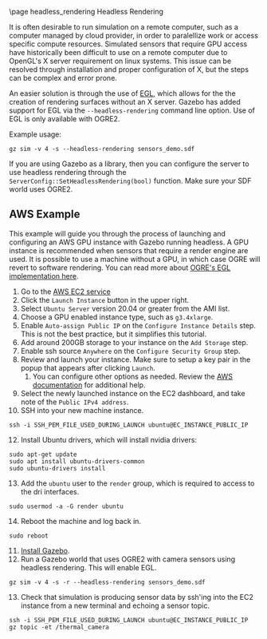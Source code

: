 \page headless_rendering Headless Rendering

It is often desirable to run simulation on a remote computer, such as
a computer managed by cloud provider, in order to paralellize work or access
specific compute resources. Simulated sensors that require GPU access have
historically been difficult to use on a remote computer due to OpenGL's
X server requirement on linux systems. This issue can be resolved through
installation and proper configuration of X, but the steps can be complex and
error prone.

An easier solution is through the use of [EGL](https://www.khronos.org/egl), which allows for the the creation of rendering surfaces without an X server. Gazebo has added support for EGL via the `--headless-rendering` command line option. Use of EGL is only available with OGRE2.

Example usage:

```
gz sim -v 4 -s --headless-rendering sensors_demo.sdf
```

If you are using Gazebo as a library, then you can configure the
server to use headless rendering through the
`ServerConfig::SetHeadlessRendering(bool)` function. Make sure your SDF
world uses OGRE2.

## AWS Example

This example will guide you through the process of launching and configuring
an AWS GPU instance with Gazebo running headless. A GPU instance is
recommended when sensors that require a render engine are used. It is
possible to use a machine without a GPU, in which case OGRE will revert to
software rendering. You can read more about [OGRE's EGL implementation
here](https://www.ogre3d.org/2021/02/06/ogre-2-2-5-cerberus-released-and-egl-headless-support).

1. Go to the [AWS EC2 service](https://console.aws.amazon.com/ec2)
2. Click the `Launch Instance` button in the upper right.
3. Select `Ubuntu Server` version 20.04 or greater from the AMI list.
4. Choose a GPU enabled instance type, such as `g3.4xlarge`.
5. Enable `Auto-assign Public IP` on the `Configure Instance Details` step.
   This is not the best practice, but it simplifies this tutorial.
6. Add around 200GB storage to your instance on the `Add Storage` step.
7. Enable ssh source `Anywhere` on the `Configure Security Group` step.
8. Review and launch your instance. Make sure to setup a key pair in the
   popup that appears after clicking `Launch`.
    1. You can configure other options as needed. Review the [AWS
   documentation](https://docs.aws.amazon.com/AWSEC2/latest/UserGuide/EC2_GetStarted.html) for additional help.
9. Select the newly launched instance on the EC2 dashboard, and take note of
   the `Public IPv4 address`.
10. SSH into your new machine instance.
  ```
  ssh -i SSH_PEM_FILE_USED_DURING_LAUNCH ubuntu@EC_INSTANCE_PUBLIC_IP
  ```
12. Install Ubuntu drivers, which will install nvidia drivers:
  ```
  sudo apt-get update
  sudo apt install ubuntu-drivers-common
  sudo ubuntu-drivers install
  ```
13. Add the `ubuntu` user to the `render` group, which is required to access
    to the dri interfaces.
  ```
  sudo usermod -a -G render ubuntu
  ```
14. Reboot the machine and log back in.
  ```
  sudo reboot
  ```
11. [Install Gazebo](https://gazebosim.org/docs/latest/install).
12. Run a Gazebo world that uses OGRE2 with camera sensors using headless rendering. This will enable EGL.
  ```
  gz sim -v 4 -s -r --headless-rendering sensors_demo.sdf
  ```
13. Check that simulation is producing sensor data by ssh'ing into the EC2
    instance from a new terminal and echoing a sensor topic.
  ```
  ssh -i SSH_PEM_FILE_USED_DURING_LAUNCH ubuntu@EC_INSTANCE_PUBLIC_IP
  gz topic -et /thermal_camera
  ```
